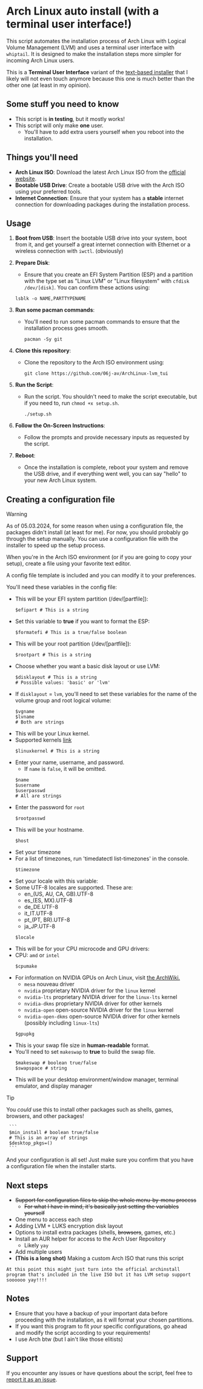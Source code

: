 # Arch Linux auto install (with a terminal user interface!)

This script automates the installation process of Arch Linux with Logical Volume Management (LVM) and uses a terminal user interface with `whiptail`. It is designed to make the installation steps more simpler for incoming Arch Linux users.

This is a **Terminal User Interface** variant of the [text-based installer](https://github.com/06j-av/archlinux-installScript-LVM) that I likely will not even touch anymore because this one is much better than the other one (at least in my opinion).

## Some stuff you need to know
- This script is **in testing**, but it mostly works!
- This script will only make __one__ user.
   - You'll have to add extra users yourself when you reboot into the installation.

## Things you'll need

- **Arch Linux ISO**: Download the latest Arch Linux ISO from the [official website](https://archlinux.org/download/).
- **Bootable USB Drive**: Create a bootable USB drive with the Arch ISO using your preferred tools.
- **Internet Connection**: Ensure that your system has a **stable** internet connection for downloading packages during the installation process.

## Usage

1. **Boot from USB**: Insert the bootable USB drive into your system, boot from it, and get yourself a great internet connection with Ethernet or a wireless connection with `iwctl`. (obviously)

2. **Prepare Disk**:
   - Ensure that you create an EFI System Partition (ESP) and a partition with the type set as "Linux LVM" or "Linux filesystem" with `cfdisk /dev/[disk]`. You can confirm these actions using:
    ```
    lsblk -o NAME,PARTTYPENAME
    ```


3. **Run some pacman commands**:
   - You'll need to run some pacman commands to ensure that the installation process goes smooth.
     ```
     pacman -Sy git
     ```
    
4. **Clone this repository**:
   - Clone the repository to the Arch ISO environment using:
     ```
     git clone https://github.com/06j-av/ArchLinux-lvm_tui
     ```

5. **Run the Script**:
   - Run the script. You shouldn't need to make the script executable, but if you need to, run `chmod +x setup.sh`.
     ```
     ./setup.sh
     ```

6. **Follow the On-Screen Instructions**:
   - Follow the prompts and provide necessary inputs as requested by the script.

7. **Reboot**:
   - Once the installation is complete, reboot your system and remove the USB drive, and if everything went well, you can say "hello" to your new Arch Linux system.
  
## Creating a configuration file
   >[!WARNING]
   > As of 05.03.2024, for some reason when using a configuration file, the packages didn't install (at least for me). For now, you should probably go through the setup manually.
You can use a configuration file with the installer to speed up the setup process.

When you're in the Arch ISO environment (or if you are going to copy your setup), create a file using your favorite text editor.

A config file template is included and you can modify it to your preferences.

You'll need these variables in the config file:
   - This will be your EFI system partition (/dev/[partfile]):
     ```
     $efipart # This is a string
     ```
   - Set this variable to **true** if you want to format the ESP:
     ```
     $formatefi # This is a true/false boolean
     ```
   - This will be your root partition (/dev/[partfile]):
     ```
     $rootpart # This is a string
     ```
   - Choose whether you want a basic disk layout or use LVM:
     ```
     $disklayout # This is a string
     # Possible values: 'basic' or 'lvm'
     ```
   - If `disklayout` = `lvm`, you'll need to set these variables for the name of the volume group and root logical volume:
     ```
     $vgname
     $lvname
     # Both are strings
     ```
   - This will be your Linux kernel.
   - Supported kernels [link](https://wiki.archlinux.org/title/Kernel#Officially_supported_kernels)
     ```
     $linuxkernel # This is a string
     ```
   - Enter your name, username, and password.
      - If `name` is `false`, it will be omitted.
     ```
     $name
     $username
     $userpasswd
     # All are strings
     ```
   - Enter the password for `root`
     ```
     $rootpasswd
     ```
   - This will be your hostname.
     ```
     $host
     ```
   - Set your timezone
   - For a list of timezones, run 'timedatectl list-timezones' in the console.
     ```
     $timezone
     ```
   - Set your locale with this variable:
   - Some UTF-8 locales are supported. These are:
      - en_(US, AU, CA, GB).UTF-8
      - es_(ES, MX).UTF-8
      - de_DE.UTF-8
      - it_IT.UTF-8
      - pt_(PT, BR).UTF-8
      - ja_JP.UTF-8
     ```
     $locale
     ```
   - This will be for your CPU microcode and GPU drivers:
   - CPU: `amd` or `intel`
     ```
     $cpumake
     ```
   - For information on NVIDIA GPUs on Arch Linux, visit [the ArchWiki.](https://wiki.archlinux.org/title/NVIDIA#Installation)
      - `mesa` nouveau driver
      - `nvidia` proprietary NVIDIA driver for the `linux` kernel
      - `nvidia-lts` proprietary NVIDIA driver for the `linux-lts` kernel
      - `nvidia-dkms` proprietary NVIDIA driver for other kernels
      - `nvidia-open` open-source NVIDIA driver for the `linux` kernel
      - `nvidia-open-dkms` open-source NVIDIA driver for other kernels (possibly including `linux-lts`)
     ```
     $gpupkg
     ```
   - This is your swap file size in **human-readable** format.
   - You'll need to set `makeswap` to **true** to build the swap file.
     ```
     $makeswap # boolean true/false
     $swapspace # string
     ```
   - This will be your desktop environment/window manager, terminal emulator, and display manager
   > [!TIP]
   > You *could* use this to install other packages such as shells, games, browsers, and other packages!

     ```
     $min_install # boolean true/false
     # This is an array of strings
     $desktop_pkgs=()
     ```

And your configuration is all set! Just make sure you confirm that you have a configuration file when the installer starts.
     

## Next steps

- ~~Support for configuration files to skip the whole menu-by-menu process~~
   - ~~For what I have in mind, it's basically just setting the variables yourself~~
- One menu to access each step
- Adding LVM + LUKS encryption disk layout
- Options to install extra packages (shells, ~~browsers~~, games, etc.)
- Install an AUR helper for access to the Arch User Repository
   - Likely `yay`
- Add multiple users
- **(This is a long shot)** Making a custom Arch ISO that runs this script

`At this point this might just turn into the official archinstall program that's included in the live ISO but it has LVM setup support soooooo yay!!!!`

## Notes

- Ensure that you have a backup of your important data before proceeding with the installation, as it will format your chosen partitions.
- If you want this program to fit *your* specific configurations, go ahead and modify the script according to your requirements!
- I use Arch btw (but I ain't like those elitists)

## Support

If you encounter any issues or have questions about the script, feel free to [report it as an issue](https://github.com/06j-av/ArchLinux-lvm_tui/issues).
